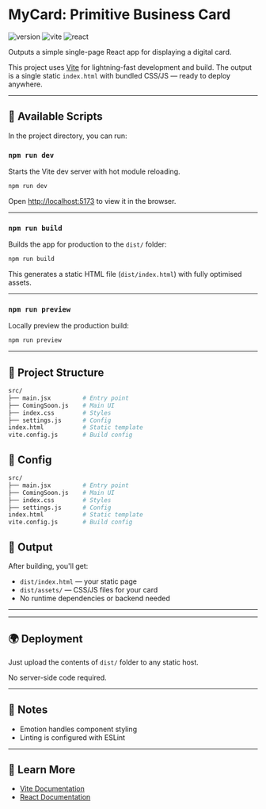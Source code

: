 # MyCard: Primitive Business Card

![version](https://img.shields.io/badge/version-2.0.2-blue)
![vite](https://img.shields.io/badge/tooling-Vite-646cff)
![react](https://img.shields.io/badge/framework-React-61dafb)

Outputs a simple single-page React app for displaying a digital card.

This project uses [Vite](https://vitejs.dev/) for lightning-fast development and build. The output is a single static `index.html` with bundled CSS/JS — ready to deploy anywhere.

---

## 🚀 Available Scripts

In the project directory, you can run:

### `npm run dev`

Starts the Vite dev server with hot module reloading.

```bash
npm run dev
```

Open [http://localhost:5173](http://localhost:5173) to view it in the browser.

---

### `npm run build`

Builds the app for production to the `dist/` folder:

```bash
npm run build
```

This generates a static HTML file (`dist/index.html`) with fully optimised assets.

---

### `npm run preview`

Locally preview the production build:

```bash
npm run preview
```

---


## 🧾 Project Structure

```bash
src/
├── main.jsx         # Entry point
├── ComingSoon.js    # Main UI
├── index.css        # Styles
├── settings.js      # Config
index.html           # Static template
vite.config.js       # Build config
```

## 🧾 Config

```bash
src/
├── main.jsx         # Entry point
├── ComingSoon.js    # Main UI
├── index.css        # Styles
├── settings.js      # Config
index.html           # Static template
vite.config.js       # Build config
```

## 📁 Output

After building, you'll get:

- `dist/index.html` — your static page
- `dist/assets/` — CSS/JS files for your card
- No runtime dependencies or backend needed

---



---

## 🌍 Deployment

Just upload the contents of `dist/` folder to any static host.

No server-side code required.

---

## 🧹 Notes

- Emotion handles component styling
- Linting is configured with ESLint

---

## 🧠 Learn More

- [Vite Documentation](https://vitejs.dev/)
- [React Documentation](https://react.dev/)
